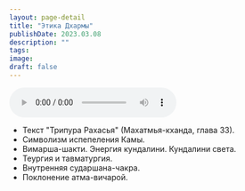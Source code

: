 ```yaml
---
layout: page-detail
title: "Этика Дхармы"
publishDate: 2023.03.08
description: ""
tags:
image:
draft: false
---
```


<audio title="2023.03.08 - Этика Дхармы.mp3" src="/upload/iblock/506/50661d56cfdba4ac989fc7ff9a433ab2.mp3" controls=""></audio>

* Текст "Трипура Рахасья" (Махатмья-кханда, глава 33).
* Символизм испепеления Камы.
* Вимарша-шакти. Энергия кундалини. Кундалини света.
* Теургия и тавматургия.
* Внутренняя сударшана-чакра.
* Поклонение атма-вичарой.

  
